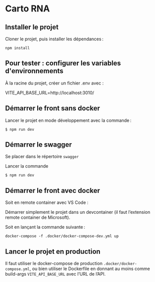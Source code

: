 # Carto RNA

## Installer le projet

Cloner le projet, puis installer les dépendances :

```shell
npm install
```

## Pour tester : configurer les variables d'environnements

À la racine du projet, créer un fichier .env avec :

VITE_API_BASE_URL=http://localhost:3010/

## Démarrer le front sans docker

Lancer le projet en mode développement avec la commande :

```shell
$ npm run dev
```

## Démarrer le swagger

Se placer dans le répertoire `swagger`

Lancer la commande
```shell
$ npm run dev
```

## Démarrer le front avec docker

Soit en remote container avec VS Code :

Démarrer simplement le projet dans un devcontainer (il faut l’extension remote container de Microsoft).

Soit en lançant la commande suivante :

```shell
docker-compose -f .docker/docker-compose-dev.yml up
```

## Lancer le projet en production

Il faut utiliser le docker-compose de production `.docker/docker-compose.yml`, ou 
bien utiliser le Dockerfile en donnant au moins comme build-args `VITE_API_BASE_URL`
avec l’URL de l’API.
